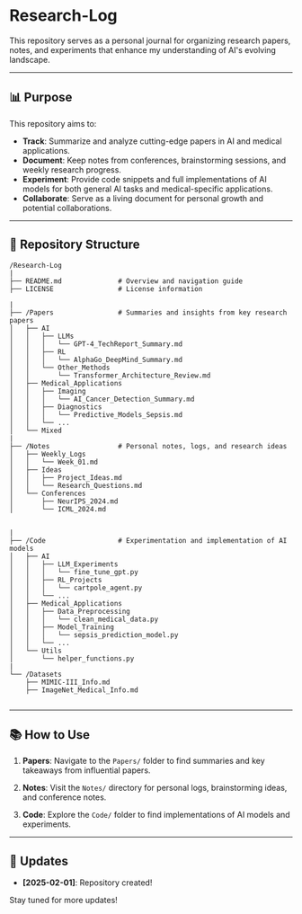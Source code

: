 # Research-Log
This repository serves as a personal journal for organizing research papers, notes, and experiments that enhance my understanding of AI's evolving landscape.


---

## 📊 Purpose

This repository aims to:

- **Track**: Summarize and analyze cutting-edge papers in AI and medical applications.
- **Document**: Keep notes from conferences, brainstorming sessions, and weekly research progress.
- **Experiment**: Provide code snippets and full implementations of AI models for both general AI tasks and medical-specific applications.
- **Collaborate**: Serve as a living document for personal growth and potential collaborations.

---

## 📂 Repository Structure

```
/Research-Log
|
├── README.md              # Overview and navigation guide
├── LICENSE                # License information

|
├── /Papers                # Summaries and insights from key research papers
│   ├── AI
│   │   ├── LLMs
│   │   │   └── GPT-4_TechReport_Summary.md
│   │   ├── RL
│   │   │   └── AlphaGo_DeepMind_Summary.md
│   │   └── Other_Methods
│   │       └── Transformer_Architecture_Review.md
│   ├── Medical_Applications
│   │   ├── Imaging
│   │   │   └── AI_Cancer_Detection_Summary.md
│   │   ├── Diagnostics
│   │   │   └── Predictive_Models_Sepsis.md
│   │   └── ...
│   └── Mixed
|
├── /Notes                 # Personal notes, logs, and research ideas
│   ├── Weekly_Logs
│   │   └── Week_01.md
│   ├── Ideas
│   │   ├── Project_Ideas.md
│   │   └── Research_Questions.md
│   └── Conferences
│       ├── NeurIPS_2024.md
│       └── ICML_2024.md


|
├── /Code                  # Experimentation and implementation of AI models
│   ├── AI
│   │   ├── LLM_Experiments
│   │   │   └── fine_tune_gpt.py
│   │   ├── RL_Projects
│   │   │   └── cartpole_agent.py
│   │   └── ...
│   ├── Medical_Applications
│   │   ├── Data_Preprocessing
│   │   │   └── clean_medical_data.py
│   │   ├── Model_Training
│   │   │   └── sepsis_prediction_model.py
│   │   └── ...
│   └── Utils
│       └── helper_functions.py
|
└── /Datasets              
    ├── MIMIC-III_Info.md
    ├── ImageNet_Medical_Info.md
    
```

---

## 📚 How to Use

1. **Papers**: Navigate to the `Papers/` folder to find summaries and key takeaways from influential papers.


2. **Notes**: Visit the `Notes/` directory for personal logs, brainstorming ideas, and conference notes.

  

3. **Code**: Explore the `Code/` folder to find implementations of AI models and experiments.


---

## 📅 Updates

- **[2025-02-01]**: Repository created!

Stay tuned for more updates!

